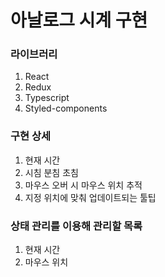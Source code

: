 # 아날로그 시계 구현

### 라이브러리

1. React
2. Redux
3. Typescript
4. Styled-components

### 구현 상세

1. 현재 시간
2. 시침 분침 초침
3. 마우스 오버 시 마우스 위치 추적
4. 지정 위치에 맞춰 업데이트되는 툴팁

### 상태 관리를 이용해 관리할 목록

1. 현재 시간
2. 마우스 위치
